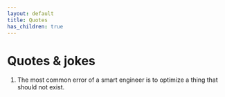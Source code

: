 ```yaml
---
layout: default
title: Quotes
has_children: true
---
```


# Quotes & jokes

1. The most common error of a smart engineer is to optimize a thing that should not exist.
